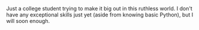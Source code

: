Just a college student trying to make it big out in this ruthless world.
I don't have any exceptional skills just yet (aside from knowing basic Python), but I will soon enough.

<!---
sidkups/sidkups is a ✨ special ✨ repository because its `README.md` (this file) appears on your GitHub profile.
You can click the Preview link to take a look at your changes.
--->
